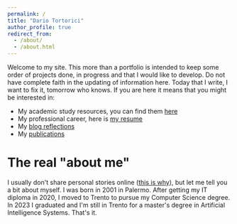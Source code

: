 ```yaml
---
permalink: /
title: "Dario Tortorici"
author_profile: true
redirect_from: 
  - /about/
  - /about.html
---
```


Welcome to my site. This more than a portfolio is intended to keep some order of projects done, in progress and that I would like to develop. Do not have complete faith in the updating of information here. Today that I write, I want to fix it, tomorrow who knows.
If you are here it means that you might be interested in:
- My academic study resources, you can find them [here](https://github.com/DarioTortorici)
- My professional career, here is [my resume](https://dariotortorici.github.io/cv/)
- My [blog reflections](https://dariotortorici.github.io/year-archive/)
- My [publications](https://dariotortorici.github.io/publications/)

# The real "about me"
I usually don't share personal stories online ([this is why](https://dariotortorici.github.io/posts/2024/04/personal-branding/)), but let me tell you a bit about myself. I was born in 2001 in Palermo. After getting my IT diploma in 2020, I moved to Trento to pursue my Computer Science degree. In 2023 I graduated and I'm still in Trento for a master's degree in Artificial Intelligence Systems. That's it.
